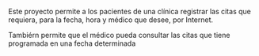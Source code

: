 Este proyecto permite a los pacientes de una clínica registrar las citas que requiera, para la fecha, hora y médico que desee, por Internet.

Tambiérn permite que el médico pueda consultar las citas que tiene programada en una fecha determinada